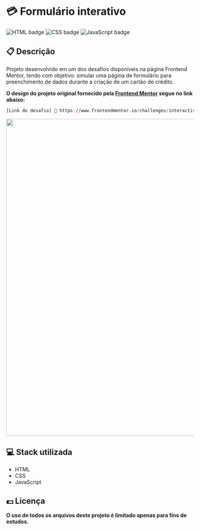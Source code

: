 # 💳 Formulário interativo

![HTML badge](https://img.shields.io/badge/html5-%23E34F26.svg?style=for-the-badge&logo=html5&logoColor=white)
![CSS badge](https://img.shields.io/badge/css3-%231572B6.svg?style=for-the-badge&logo=css3&logoColor=white)
![JavaScript badge](https://img.shields.io/badge/javascript-%23323330.svg?style=for-the-badge&logo=javascript&logoColor=%23F7DF1E)

## 📋 Descrição

Projeto desenvolvido em um dos desafios disponíveis na página Frontend Mentor, tendo com objetivo: simular uma página de formulário para preenchimento de dados durante a criação de um cartão de crédito.

**O design do projeto original fornecido pela [Frontend Mentor](https://www.frontendmentor.io/) segue no link abaixo:**

```r
[Link do desafio] 🔗 https://www.frontendmentor.io/challenges/interactive-card-details-form-XpS8cKZDWw
```

<img width="850px" src="https://user-images.githubusercontent.com/105606295/196008063-cffb363e-47b5-47e9-b551-98abe17f058c.png">

## 💻 Stack utilizada

-   HTML
-   CSS
-   JavaScript

## 💵 Licença

**O uso de todos os arquivos deste projeto é limitado apenas para fins de estudos.**

